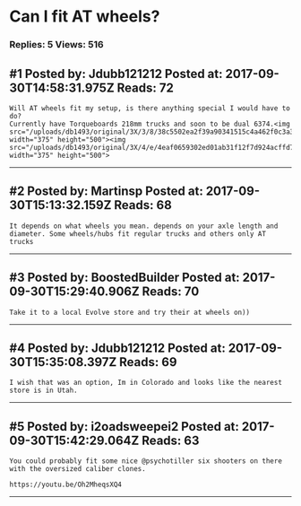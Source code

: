 # Can I fit AT wheels?

### Replies: 5 Views: 516

## \#1 Posted by: Jdubb121212 Posted at: 2017-09-30T14:58:31.975Z Reads: 72

```
Will AT wheels fit my setup, is there anything special I would have to do?
Currently have Torqueboards 218mm trucks and soon to be dual 6374.<img src="/uploads/db1493/original/3X/3/8/38c5502ea2f39a90341515c4a462f0c3a359218c.JPG" width="375" height="500"><img src="/uploads/db1493/original/3X/4/e/4eaf0659302ed01ab31f12f7d924acffd78b6dfb.JPG" width="375" height="500">
```

---
## \#2 Posted by: Martinsp Posted at: 2017-09-30T15:13:32.159Z Reads: 68

```
It depends on what wheels you mean. depends on your axle length and diameter. Some wheels/hubs fit regular trucks and others only AT trucks
```

---
## \#3 Posted by: BoostedBuilder Posted at: 2017-09-30T15:29:40.906Z Reads: 70

```
Take it to a local Evolve store and try their at wheels on))
```

---
## \#4 Posted by: Jdubb121212 Posted at: 2017-09-30T15:35:08.397Z Reads: 69

```
I wish that was an option, Im in Colorado and looks like the nearest store is in Utah.
```

---
## \#5 Posted by: i2oadsweepei2 Posted at: 2017-09-30T15:42:29.064Z Reads: 63

```
You could probably fit some nice @psychotiller six shooters on there with the oversized caliber clones.

https://youtu.be/Oh2MheqsXQ4
```

---
